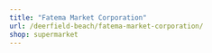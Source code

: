 ```yaml
---
title: "Fatema Market Corporation"
url: /deerfield-beach/fatema-market-corporation/
shop: supermarket
---
```

